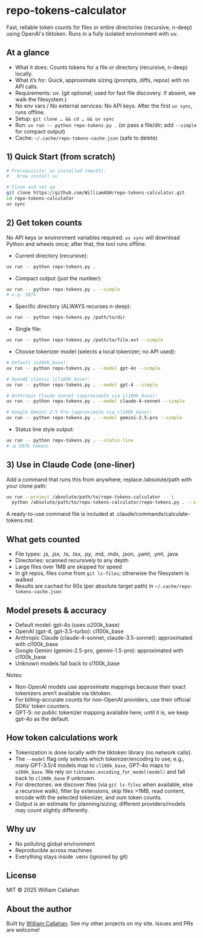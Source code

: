 # repo-tokens-calculator

Fast, reliable token counts for files or entire directories (recursive, n-deep) using OpenAI's tiktoken. Runs in a fully isolated environment with uv.

## At a glance
- What it does: Counts tokens for a file or directory (recursive, n-deep) locally.
- What it’s for: Quick, approximate sizing (prompts, diffs, repos) with no API calls.
- Requirements: uv. (git optional; used for fast file discovery. If absent, we walk the filesystem.)
- No env vars / No external services: No API keys. After the first `uv sync`, runs offline.
- Setup: `git clone … && cd … && uv sync`
- Run: `uv run -- python repo-tokens.py .` (or pass a file/dir; add `--simple` for compact output)
- Cache: `~/.cache/repo-tokens-cache.json` (safe to delete)

## 1) Quick Start (from scratch)

```bash
# Prerequisite: uv installed (macOS):
#   brew install uv

# Clone and set up
git clone https://github.com/WilliamAGH/repo-tokens-calculator.git
cd repo-tokens-calculator
uv sync
```

## 2) Get token counts

No API keys or environment variables required. `uv sync` will download Python and wheels once; after that, the tool runs offline.

- Current directory (recursive):
```bash
uv run -- python repo-tokens.py .
```

- Compact output (just the number):
```bash
uv run -- python repo-tokens.py . --simple
# e.g. 507k
```

- Specific directory (ALWAYS recurses n-deep):
```bash
uv run -- python repo-tokens.py /path/to/dir
```

- Single file:
```bash
uv run -- python repo-tokens.py /path/to/file.ext --simple
```

- Choose tokenizer model (selects a local tokenizer; no API used):
```bash
# Default (o200k_base):
uv run -- python repo-tokens.py . --model gpt-4o --simple

# OpenAI classic (cl100k_base):
uv run -- python repo-tokens.py . --model gpt-4 --simple

# Anthropic Claude Sonnet (approximate via cl100k_base):
uv run -- python repo-tokens.py . --model claude-4-sonnet --simple

# Google Gemini 2.5 Pro (approximate via cl100k_base):
uv run -- python repo-tokens.py . --model gemini-2.5-pro --simple
```

- Status line style output:
```bash
uv run -- python repo-tokens.py . --status-line
# 📊 507k tokens
```

## 3) Use in Claude Code (one-liner)

Add a command that runs this from anywhere; replace /absolute/path with your clone path:
```bash
uv run --project /absolute/path/to/repo-tokens-calculator -- \
  python /absolute/path/to/repo-tokens-calculator/repo-tokens.py . --simple
```

A ready-to-use command file is included at .claude/commands/calculate-tokens.md.

## What gets counted

- File types: .js, .jsx, .ts, .tsx, .py, .md, .mdx, .json, .yaml, .yml, .java
- Directories: scanned recursively to any depth
- Large files over 1MB are skipped for speed
- In git repos, files come from `git ls-files`; otherwise the filesystem is walked
- Results are cached for 60s (per absolute target path) in `~/.cache/repo-tokens-cache.json`

## Model presets & accuracy

- Default model: gpt-4o (uses o200k_base)
- OpenAI (gpt-4, gpt-3.5-turbo): cl100k_base
- Anthropic Claude (claude-4-sonnet, claude-3.5-sonnet): approximated with cl100k_base
- Google Gemini (gemini-2.5-pro, gemini-1.5-pro): approximated with cl100k_base
- Unknown models fall back to cl100k_base

Notes:
- Non-OpenAI models use approximate mappings because their exact tokenizers aren’t available via tiktoken.
- For billing-accurate counts for non-OpenAI providers, use their official SDKs’ token counters.
- GPT-5: no public tokenizer mapping available here; until it is, we keep gpt-4o as the default.

## How token calculations work

- Tokenization is done locally with the tiktoken library (no network calls).
- The `--model` flag only selects which tokenizer/encoding to use; e.g., many GPT-3.5/4 models map to `cl100k_base`, GPT-4o maps to `o200k_base`. We rely on `tiktoken.encoding_for_model(model)` and fall back to `cl100k_base` if unknown.
- For directories: we discover files (via `git ls-files` when available, else a recursive walk), filter by extensions, skip files >1MB, read content, encode with the selected tokenizer, and sum token counts.
- Output is an estimate for planning/sizing; different providers/models may count slightly differently.

## Why uv

- No polluting global environment
- Reproducible across machines
- Everything stays inside .venv (ignored by git)

## License

MIT © 2025 William Callahan

## About the author

Built by [William Callahan](https://williamcallahan.com). See my other projects on my site. Issues and PRs are welcome!
